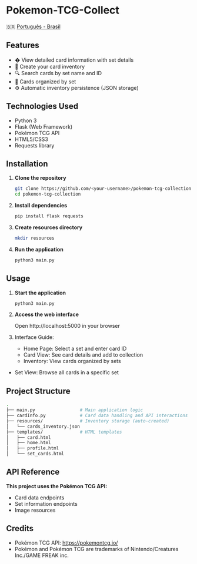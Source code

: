 # Pokemon-TCG-Collect

🇧🇷 [Português - Brasil](README.md)

## Features

- � View detailed card information with set details
- 📁 Create your card inventory
- 🔍 Search cards by set name and ID
- 📂 Cards organized by set
- ⚙️ Automatic inventory persistence (JSON storage)

## Technologies Used

- Python 3
- Flask (Web Framework)
- Pokémon TCG API
- HTML5/CSS3
- Requests library

## Installation

1. **Clone the repository**
   ```bash
   git clone https://github.com/<your-username>/pokemon-tcg-collection.git
   cd pokemon-tcg-collection
   
2. **Install dependencies**
   ```bash
   pip install flask requests

3. **Create resources directory**
   ```bash
   mkdir resources

4. **Run the application**
   ```bash
   python3 main.py

## Usage
1. **Start the application**
   ```bash
   python3 main.py

2. **Access the web interface**
   
   Open http://localhost:5000 in your browser

3. Interface Guide:

   - Home Page: Select a set and enter card ID
   - Card View: See card details and add to collection
   - Inventory: View cards organized by sets
  -  Set View: Browse all cards in a specific set

## Project Structure
   ```bash
  .
├── main.py                 # Main application logic
├── cardInfo.py             # Card data handling and API interactions
├── resources/              # Inventory storage (auto-created)
│   └── cards_inventory.json
├── templates/              # HTML templates
│   ├── card.html
│   ├── home.html
│   ├── profile.html
│   └── set_cards.html
```

## API Reference

**This project uses the Pokémon TCG API:**

   - Card data endpoints
   - Set information endpoints
   - Image resources

## Credits

- Pokémon TCG API: https://pokemontcg.io/
- Pokémon and Pokémon TCG are trademarks of Nintendo/Creatures Inc./GAME FREAK inc.
